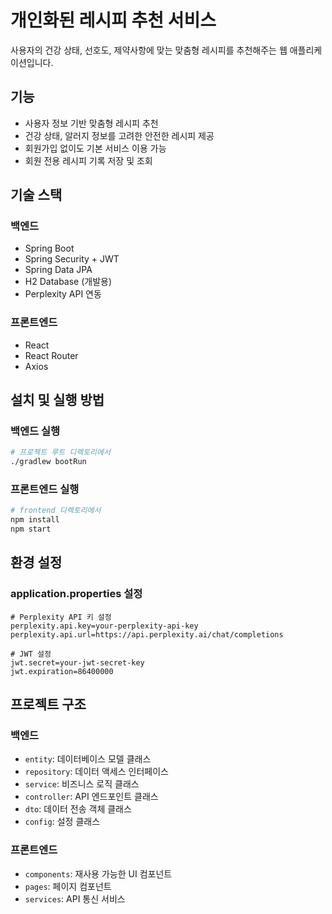 # 개인화된 레시피 추천 서비스

사용자의 건강 상태, 선호도, 제약사항에 맞는 맞춤형 레시피를 추천해주는 웹 애플리케이션입니다.

## 기능

- 사용자 정보 기반 맞춤형 레시피 추천
- 건강 상태, 알러지 정보를 고려한 안전한 레시피 제공
- 회원가입 없이도 기본 서비스 이용 가능
- 회원 전용 레시피 기록 저장 및 조회

## 기술 스택

### 백엔드
- Spring Boot
- Spring Security + JWT
- Spring Data JPA
- H2 Database (개발용)
- Perplexity API 연동

### 프론트엔드
- React
- React Router
- Axios

## 설치 및 실행 방법

### 백엔드 실행
```bash
# 프로젝트 루트 디렉토리에서
./gradlew bootRun
```

### 프론트엔드 실행
```bash
# frontend 디렉토리에서
npm install
npm start
```

## 환경 설정

### application.properties 설정
```properties
# Perplexity API 키 설정
perplexity.api.key=your-perplexity-api-key
perplexity.api.url=https://api.perplexity.ai/chat/completions

# JWT 설정
jwt.secret=your-jwt-secret-key
jwt.expiration=86400000
```

## 프로젝트 구조

### 백엔드
- `entity`: 데이터베이스 모델 클래스
- `repository`: 데이터 액세스 인터페이스
- `service`: 비즈니스 로직 클래스
- `controller`: API 엔드포인트 클래스
- `dto`: 데이터 전송 객체 클래스
- `config`: 설정 클래스

### 프론트엔드
- `components`: 재사용 가능한 UI 컴포넌트
- `pages`: 페이지 컴포넌트
- `services`: API 통신 서비스 